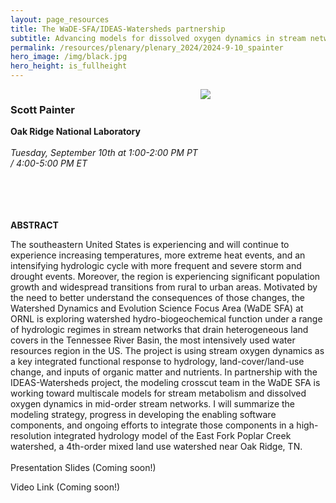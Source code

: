 ```yaml
---
layout: page_resources
title: The WaDE-SFA/IDEAS-Watersheds partnership 
subtitle: Advancing models for dissolved oxygen dynamics in stream network.
permalink: /resources/plenary/plenary_2024/2024-9-10_spainter
hero_image: /img/black.jpg
hero_height: is_fullheight
---
```

<style>
    .cont {
      display: flex;
      flex-wrap: wrap;
    }

.col1 {
      flex: 3; 
      min-width: 200px;
    }

.col2 {
      flex: 1;
      min-width: 200px;
    }

</style>

<body>
    <div class="cont">
      <div class="col1">
        <h3><strong>Scott Painter</strong></h3>
        <b>Oak Ridge National Laboratory</b>
        <br><br>
        <em>Tuesday, September 10th at 1:00-2:00 PM PT / 4:00-5:00 PM ET</em><br>
        <br><br>
      </div>
        <div class="col2">
            <img src="../../../../img/photos/spainter.png" align="center"><br>
        </div>
    </div><br><br>
</body>

**ABSTRACT**

The southeastern United States is experiencing and will continue to experience increasing temperatures, more extreme heat events, and an intensifying hydrologic cycle with more frequent and severe storm and drought events. Moreover, the region is experiencing significant population growth and widespread transitions from rural to urban areas. Motivated by the need to better understand the consequences of those changes, the Watershed Dynamics and Evolution Science Focus Area (WaDE SFA) at ORNL is exploring watershed hydro-biogeochemical function under a range of hydrologic regimes in stream networks that drain heterogeneous land covers in the Tennessee River Basin, the most intensively used water resources region in the US. The project is using stream oxygen dynamics as a key integrated functional response to hydrology, land-cover/land-use change, and inputs of organic matter and nutrients. In partnership with the IDEAS-Watersheds project, the modeling crosscut team in the WaDE SFA is working toward multiscale models for stream metabolism and dissolved oxygen dynamics in mid-order stream networks. I will summarize the modeling strategy, progress in developing the enabling software components, and ongoing efforts to integrate those components in a high-resolution integrated hydrology model of the East Fork Poplar Creek watershed, a 4th-order mixed land use watershed near Oak Ridge, TN.
<br><br>
Presentation Slides (Coming soon!)

Video Link (Coming soon!)
